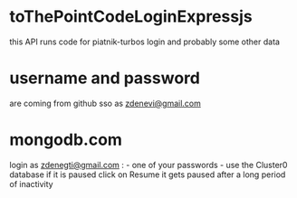 # toThePointCodeLoginExpressjs

this API runs code for piatnik-turbos login and probably some other data

# username and password

are coming from github sso as zdenevi@gmail.com

# mongodb.com

login as zdenegti@gmail.com : - one of your passwords -
use the Cluster0 database
if it is paused click on Resume
it gets paused after a long period of inactivity
